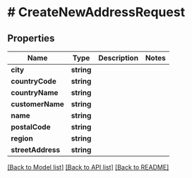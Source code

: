 # # CreateNewAddressRequest

## Properties

Name | Type | Description | Notes
------------ | ------------- | ------------- | -------------
**city** | **string** |  |
**countryCode** | **string** |  |
**countryName** | **string** |  |
**customerName** | **string** |  |
**name** | **string** |  |
**postalCode** | **string** |  |
**region** | **string** |  |
**streetAddress** | **string** |  |

[[Back to Model list]](../../README.md#models) [[Back to API list]](../../README.md#endpoints) [[Back to README]](../../README.md)
